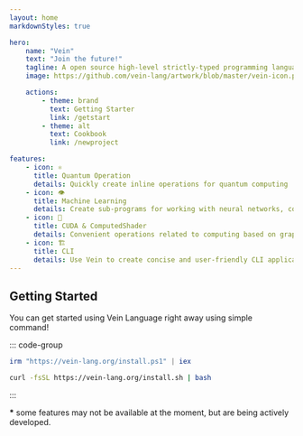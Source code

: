 ```yaml
---
layout: home
markdownStyles: true

hero:
    name: "Vein"
    text: "Join the future!"
    tagline: A open source high-level strictly-typed programming language with a support standalone OS, arm and quantum computing support.
    image: https://github.com/vein-lang/artwork/blob/master/vein-icon.png?raw=true

    actions:
        - theme: brand
          text: Getting Starter
          link: /getstart
        - theme: alt
          text: Cookbook
          link: /newproject

features:
    - icon: ⚛
      title: Quantum Operation
      details: Quickly create inline operations for quantum computing
    - icon: 👁
      title: Machine Learning
      details: Create sub-programs for working with neural networks, computer vision and more
    - icon: 🗿
      title: CUDA & ComputedShader
      details: Сonvenient operations related to computing based on graphics cards!
    - icon: 🏗
      title: CLI
      details: Use Vein to create concise and user-friendly CLI applications
---
```


## Getting Started

You can get started using Vein Language right away using simple command!

::: code-group

```powershell [windows]
irm "https://vein-lang.org/install.ps1" | iex
```

```bash [macOS/Linux (curl)]
curl -fsSL https://vein-lang.org/install.sh | bash 
```
:::

**\*** some features may not be available at the moment, but are being actively developed.
<style>
@media (min-width: 768px) {
    .VPHome {
        margin-bottom: unset !important;
    }
}

</style>
<script setup>
import Footer from './.vitepress/theme/Footer.vue';
</script>
<div style="margin: 100px;"></div>
<Footer></Footer>
